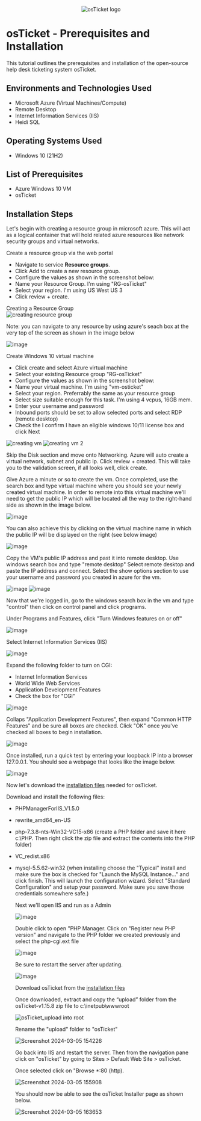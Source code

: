 <p align="center">
<img src="https://i.imgur.com/Clzj7Xs.png" alt="osTicket logo"/>
</p>

<h1>osTicket - Prerequisites and Installation</h1>
This tutorial outlines the prerequisites and installation of the open-source help desk ticketing system osTicket.<br />


<h2>Environments and Technologies Used</h2>

- Microsoft Azure (Virtual Machines/Compute)
- Remote Desktop
- Internet Information Services (IIS)
- Heidi SQL

<h2>Operating Systems Used </h2>

- Windows 10</b> (21H2)

<h2>List of Prerequisites</h2>

- Azure Windows 10 VM
- osTicket

<h2>Installation Steps</h2>
<p>Let's begin with creating a resource group in microsoft azure. This will act as a logical container that will hold related azure resources like network security groups and virtual networks.</p>


<p>Create a resource group via the web portal</p>


- Navigate to service <b>Resource groups</b>.<br />
- Click Add to create a new resource group.<br />
- Configure the values as shown in the screenshot below:<br />
- Name your Resource Group. I'm using "RG-osTicket"<br />
- Select your region. I'm using US West US 3<br />
- Click review + create.<br />


Creating a Resource Group<br />
![creating resource group](https://github.com/riquewill1977/osticket-prereqs/assets/139101776/410f6b8c-b985-4b8b-b8de-593fa24740f1)






<p>Note: you can navigate to any resource by using azure's seach box at the very top of the screen as shown in the image below</p>

![image](https://github.com/riquewill1977/osticket-prereqs/assets/139101776/f0d20a8b-5296-49a7-8f39-ebc56cc13e69)


<p>Create Windows 10 virtual machine</p>

- Click create and select Azure virtual machine<br />
- Select your existing Resource group "RG-osTicket"<br />
- Configure the values as shown in the screenshot below:<br />
- Name your virtual machine. I'm using "vm-osticket"<br />
- Select your region. Preferrably the same as your resource group<br />
- Select size suitable enough for this task. I'm using 4 vcpus, 16GB mem.
- Enter your username and password
- Inbound ports should be set to allow selected ports and select RDP (remote desktop)
- Check the I confirm I have an eligible windows 10/11 license box and click Next<br />

![creating vm](https://github.com/riquewill1977/osticket-prereqs/assets/139101776/916cfb78-f33f-48c5-93d6-be4f5ab09b39)
![creating vm 2](https://github.com/riquewill1977/osticket-prereqs/assets/139101776/95acc8cc-1e3d-4302-8797-fe651feb22c6)


<p>
Skip the Disk section and move onto Networking. Azure will auto create a virtual network, subnet and public ip. Click review + created.
This will take you to the validation screen, if all looks well, click create.
</p>
<p>Give Azure a minute or so to create the vm. Once completed, use the search box and type virtual machine where you should see your newly created virtual machine. In order to remote into this virtual machine we'll need to get the public IP which will be located all the way to the right-hand side as shown in the image below.</p>

![image](https://github.com/riquewill1977/osticket-prereqs/assets/139101776/601632b7-d971-439d-86a0-1df9d7478edd)

You can also achieve this by clicking on the virtual machine name in which the public IP will be displayed on the right (see below image)

![image](https://github.com/riquewill1977/osticket-prereqs/assets/139101776/5b37705b-ba2a-4d13-a9c4-17463f0711b3)



<p>
Copy the VM's public IP address and past it into remote desktop. Use windows search box and type "remote desktop" 
Select remote desktop and paste the IP address and connect. Select the show options section to use your username and password you created in azure for the vm.</p>

![image](https://github.com/riquewill1977/osticket-prereqs/assets/139101776/bbce75b8-3736-484e-a8d9-34a460afafb8)
![image](https://github.com/riquewill1977/osticket-prereqs/assets/139101776/bcdbfec8-a4aa-4a25-9b88-f8893b24d49a)

<p>Now that we're logged in, go to the windows search box in the vm and type "control" then click on control panel and click programs.</p>

  
<p>Under Programs and Features, click "Turn Windows features on or off" </p>

![image](https://github.com/riquewill1977/osticket-prereqs/assets/139101776/1205f7e1-bad7-4baf-b467-a5de38f48232)

<p>Select Internet Information Services (IIS)</p>

![image](https://github.com/riquewill1977/osticket-prereqs/assets/139101776/03d66df1-05a4-4451-95eb-e2091d521ca8)

Expand the following folder to turn on CGI:


- Internet Information Services<br />
- World Wide Web Services<br />
- Application Development Features<br />
- Check the box for "CGI"<br />

![image](https://github.com/riquewill1977/osticket-prereqs/assets/139101776/a859db42-33c8-4039-9621-977c4504c394)

Collaps "Application Development Features", then expand "Common HTTP Features" and be sure all boxes are checked. Click "OK" once you've checked all boxes to begin installation.

![image](https://github.com/riquewill1977/osticket-prereqs/assets/139101776/06f58234-1174-4a05-a372-88d3110ee8cd)

Once installed, run a quick test by entering your loopback IP into a browser 127.0.0.1. You should see a webpage that looks like the image below.

![image](https://github.com/riquewill1977/osticket-prereqs/assets/139101776/1cd52bee-2a61-4e76-900a-e4e5dabae521)

Now let's download the <a href="https://drive.google.com/drive/u/0/folders/1APMfNyfNzcxZC6EzdaNfdZsUwxWYChf6">installation files</a> needed for osTicket.

Download and install the following files:

- PHPManagerForIIS_V1.5.0
- rewrite_amd64_en-US
- php-7.3.8-nts-Win32-VC15-x86 (create a PHP folder and save it here c:\PHP. Then right click the zip file and extract the contents into the PHP folder)
- VC_redist.x86
- mysql-5.5.62-win32 (when installing choose the "Typical" install and make sure the box is checked for "Launch the MySQL Instance..." and click finish. This will launch the configuration wizard. Select "Standard Configuration" and setup your password. Make sure you save those credentials somewhere safe.)

  Next we'll open IIS and run as a Admin

  ![image](https://github.com/riquewill1977/osticket-prereqs/assets/139101776/12fde96d-9549-4a82-acaf-8be15b43c092)

  Double click to open "PHP Manager. Click on "Register new PHP version" and navigate to the PHP folder we created previously and select the php-cgi.ext file

  ![image](https://github.com/riquewill1977/osticket-prereqs/assets/139101776/13fb0bda-251c-4b5d-8edb-89dc3a271632)

  Be sure to restart the server after updating.

  ![image](https://github.com/riquewill1977/osticket-prereqs/assets/139101776/7c2d35aa-f7c5-4cd5-a4d2-21b548da5571)

  Download osTicket from the <a href="https://drive.google.com/drive/u/0/folders/1APMfNyfNzcxZC6EzdaNfdZsUwxWYChf6">installation files</a>

  Once downloaded, extract and copy the “upload” folder from the osTicket-v1.15.8 zip file to c:\inetpub\wwwroot

  ![osTicket_upload into root](https://github.com/riquewill1977/osticket-prereqs/assets/139101776/67c66ff2-b30e-4789-b1e7-a79ec10465a7)

  Rename the "upload" folder to "osTicket"

  ![Screenshot 2024-03-05 154226](https://github.com/riquewill1977/osticket-prereqs/assets/139101776/9c619353-3d8a-40e4-8337-b83939d203cb)

  Go back into IIS and restart the server. Then from the navigation pane click on "osTicket" by going to Sites > Default Web Site > osTicket.

  Once selected click on "Browse *:80 (http).

  ![Screenshot 2024-03-05 155908](https://github.com/riquewill1977/osticket-prereqs/assets/139101776/91518706-bb2f-41be-b0dc-4ecb57cbe4a0)

  You should now be able to see the osTicket Installer page as shown below.

  ![Screenshot 2024-03-05 163653](https://github.com/riquewill1977/osticket-prereqs/assets/139101776/bf1baffb-ea83-4c7b-a2e9-fab4cfbf90b8)

  

  



